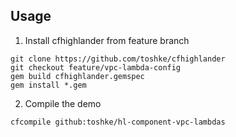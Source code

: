 ## Usage

1) Install cfhighlander from feature branch

```
git clone https://github.com/toshke/cfhighlander
git checkout feature/vpc-lambda-config
gem build cfhighlander.gemspec
gem install *.gem
```

2) Compile the demo

```
cfcompile github:toshke/hl-component-vpc-lambdas
```
